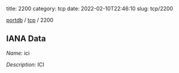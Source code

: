 title: 2200
category: tcp
date: 2022-02-10T22:46:10
slug: tcp/2200

[portdb](/) / [tcp](/category/tcp.html) / 2200


## IANA Data

_Name:_ ici

_Description:_ ICI

